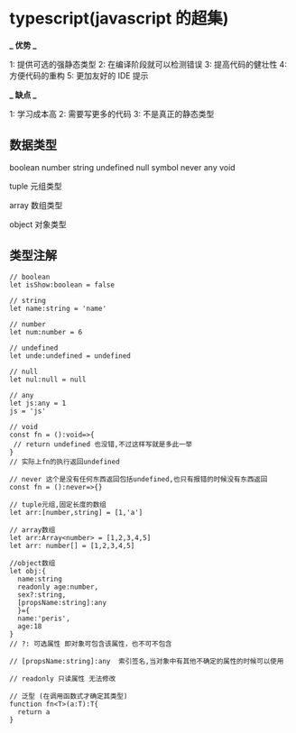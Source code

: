 # typescript(javascript 的超集)

**_ 优势 _**

1: 提供可选的强静态类型
2: 在编译阶段就可以检测错误
3: 提高代码的健壮性
4: 方便代码的重构
5: 更加友好的 IDE 提示

**_ 缺点 _**

1: 学习成本高
2: 需要写更多的代码
3: 不是真正的静态类型

## 数据类型

boolean number string undefined null symbol never any void

tuple 元组类型

array 数组类型

object 对象类型

## 类型注解

```
// boolean
let isShow:boolean = false

// string
let name:string = 'name'

// number
let num:number = 6

// undefined
let unde:undefined = undefined

// null
let nul:null = null

// any
let js:any = 1
js = 'js'

// void
const fn = ():void=>{
 // return undefined 也没错,不过这样写就是多此一举
}
// 实际上fn的执行返回undefined

// never 这个是没有任何东西返回包括undefined,也只有报错的时候没有东西返回
const fn = ():never=>{}

// tuple元组,固定长度的数组
let arr:[number,string] = [1,'a']

// array数组
let arr:Array<number> = [1,2,3,4,5]
let arr: number[] = [1,2,3,4,5]

//object数组
let obj:{
  name:string
  readonly age:number,
  sex?:string,
  [propsName:string]:any
  }={
  name:'peris',
  age:18
}
// ?: 可选属性 即对象可包含该属性，也不可不包含

// [propsName:string]:any  索引签名,当对象中有其他不确定的属性的时候可以使用

// readonly 只读属性 无法修改

// 泛型 (在调用函数式才确定其类型)
function fn<T>(a:T):T{
  return a
}
```
